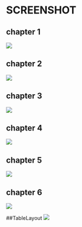 # SCREENSHOT
## chapter 1
![](https://res.cloudinary.com/codelifings/image/upload/v1596436579/Screenshot_2020-08-03-13-33-53-092_com.my.newproject6_l3sght.png)
## chapter 2
![](https://res.cloudinary.com/codelifings/image/upload/v1596435465/Tugas1_vzvauu.png)

## chapter 3
![](https://res.cloudinary.com/codelifings/image/upload/v1596435465/Tugas2_lxvba3.png)

## chapter 4
![](https://res.cloudinary.com/codelifings/image/upload/v1596435465/Tugas_3_l1z74p.png)

## chapter 5
![](https://res.cloudinary.com/codelifings/image/upload/v1596436251/Tak_berjudul1_20200803132943_ka3mji.png)

## chapter 6
![](https://res.cloudinary.com/codelifings/image/upload/v1596436579/Screenshot_2020-08-03-13-33-02-905_com.my.newproject8_u4m5mh.png)

##TableLayout
![](https://res.cloudinary.com/codelifings/image/upload/v1597124096/Tak_berjudul1_20200811123252_wshmsj.png)
